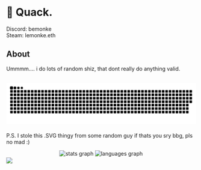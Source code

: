 # 🦆 Quack.
Discord: bemonke
<br>
Steam: lemonke.eth
## About
Ummmm.... i do lots of random shiz, that dont really do anything valid.

## ![](https://github.com/Sir-Monke/Sir-Monke/blob/main/snake.svg)  
P.S. I stole this .SVG thingy from some random guy if thats you sry bbg, pls no mad :)

<div align="center">
  <img src="https://github-readme-stats.vercel.app/api?username=Sir-Monke&hide_title=false&hide_rank=false&show_icons=true&include_all_commits=true&count_private=true&disable_animations=false&theme=dracula&locale=en&hide_border=false&order=1" height="150" alt="stats graph"  />
  <img src="https://github-readme-stats.vercel.app/api/top-langs?username=Sir-Monke&locale=en&hide_title=false&layout=compact&card_width=320&langs_count=5&theme=dracula&hide_border=false&order=2" height="150" alt="languages graph"  />
</div>

<img align="center" src="https://profile-counter.glitch.me/Sir-Monke/count.svg?"  />


